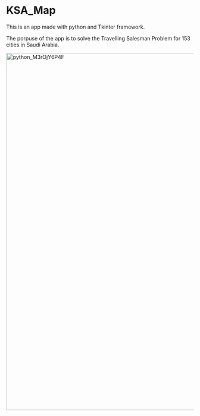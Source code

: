 # KSA_Map

This is an app made with python and Tkinter framework.

The porpuse of the app is to solve the Travelling Salesman Problem for 153 cities in Saudi Arabia.

<img width="960" alt="python_M3rOjY6P4F" src="https://user-images.githubusercontent.com/65797540/174458079-86c63a70-afbd-40ad-b491-3296f3cdc3e2.png">

